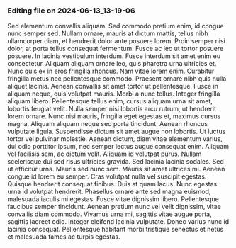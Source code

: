 

### Editing file on 2024-06-13_13-19-06

Sed elementum convallis aliquam. Sed commodo pretium enim, id congue nunc semper sed. Nullam ornare, mauris at dictum mattis, tellus nibh ullamcorper diam, et hendrerit dolor ante posuere lorem. Proin semper nisi dolor, at porta tellus consequat fermentum. Fusce ac leo ut tortor posuere posuere. In lacinia vestibulum interdum. Fusce interdum sit amet enim eu consectetur. Aliquam aliquam ornare leo, quis pharetra urna ultricies et. Nunc quis ex in eros fringilla rhoncus. Nam vitae lorem enim. Curabitur fringilla metus nec pellentesque commodo. Praesent ornare nibh quis nulla aliquet lacinia. Aenean convallis sit amet tortor ut pellentesque. Fusce in aliquam neque, quis volutpat mauris. Morbi a nunc tellus.
Integer fringilla aliquam libero. Pellentesque tellus enim, cursus aliquam urna sit amet, lobortis feugiat velit. Nulla semper nisi lobortis arcu rutrum, ut hendrerit lorem ornare. Nunc nisi mauris, fringilla eget egestas et, maximus cursus magna. Aliquam aliquam neque sed porta tincidunt. Aenean rhoncus vulputate ligula. Suspendisse dictum sit amet augue non lobortis. Ut luctus tortor vel pulvinar molestie. Aenean dictum, diam vitae elementum varius, dui odio porttitor ipsum, nec semper lectus augue consequat enim. Aliquam vel facilisis sem, ac dictum velit. Aliquam id volutpat purus. Nullam scelerisque dui sed risus ultricies gravida. Sed lacinia lacinia sodales. Sed ut efficitur urna. Mauris sed nunc sem. Mauris sit amet ultrices mi.
Aenean congue id lorem eu semper. Cras volutpat nulla vel suscipit egestas. Quisque hendrerit consequat finibus. Duis at quam lacus. Nunc egestas urna id volutpat hendrerit. Phasellus ornare ante sed magna euismod, malesuada iaculis mi egestas. Fusce vitae dignissim libero. Pellentesque faucibus semper tincidunt. Aenean pretium nunc vel velit dignissim, vitae convallis diam commodo. Vivamus urna mi, sagittis vitae augue porta, sagittis laoreet odio. Integer eleifend lacinia vulputate. Donec varius nunc id lacinia consequat. Pellentesque habitant morbi tristique senectus et netus et malesuada fames ac turpis egestas.


